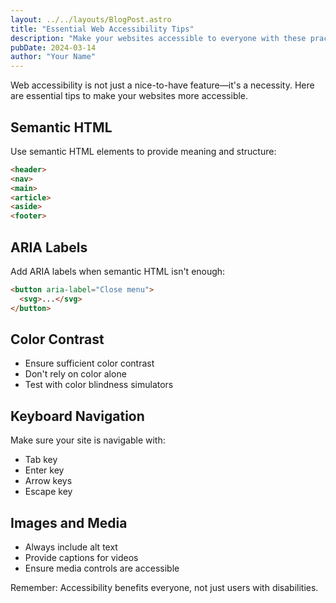 ```yaml
---
layout: ../../layouts/BlogPost.astro
title: "Essential Web Accessibility Tips"
description: "Make your websites accessible to everyone with these practical tips and best practices"
pubDate: 2024-03-14
author: "Your Name"
---
```


Web accessibility is not just a nice-to-have feature—it's a necessity. Here are essential tips to make your websites more accessible.

## Semantic HTML

Use semantic HTML elements to provide meaning and structure:

```html
<header>
<nav>
<main>
<article>
<aside>
<footer>
```

## ARIA Labels

Add ARIA labels when semantic HTML isn't enough:

```html
<button aria-label="Close menu">
  <svg>...</svg>
</button>
```

## Color Contrast

- Ensure sufficient color contrast
- Don't rely on color alone
- Test with color blindness simulators

## Keyboard Navigation

Make sure your site is navigable with:

- Tab key
- Enter key
- Arrow keys
- Escape key

## Images and Media

- Always include alt text
- Provide captions for videos
- Ensure media controls are accessible

Remember: Accessibility benefits everyone, not just users with disabilities. 